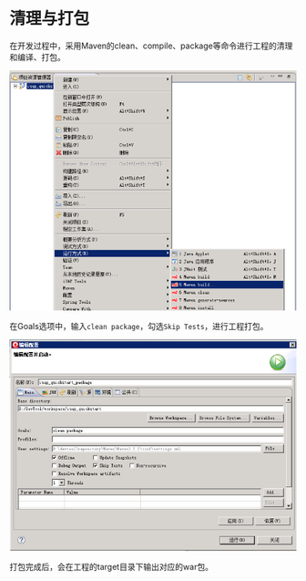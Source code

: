 # 清理与打包

在开发过程中，采用Maven的clean、compile、package等命令进行工程的清理和编译、打包。  

![](../img/image038.jpg)
 

在Goals选项中，输入`clean package`，勾选`Skip Tests`，进行工程打包。  


![](../img/image039.jpg)



打包完成后，会在工程的target目录下输出对应的war包。  